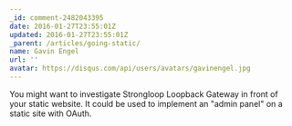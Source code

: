 ```yaml
---
_id: comment-2482043395
date: 2016-01-27T23:55:01Z
updated: 2016-01-27T23:55:01Z
_parent: /articles/going-static/
name: Gavin Engel
url: ''
avatar: https://disqus.com/api/users/avatars/gavinengel.jpg
---
```


You might want to investigate Strongloop Loopback Gateway in front of your
static website. It could be used to implement an "admin panel" on a static site
with OAuth.
